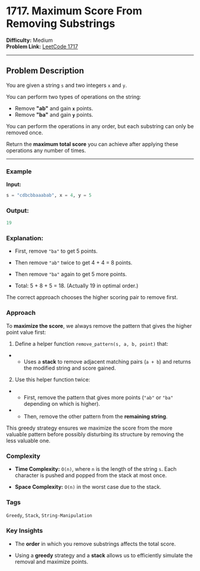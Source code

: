# 1717. Maximum Score From Removing Substrings

**Difficulty:** Medium  
**Problem Link:** [LeetCode 1717](https://leetcode.com/problems/maximum-score-from-removing-substrings/)

---

## Problem Description

You are given a string `s` and two integers `x` and `y`.

You can perform two types of operations on the string:

- Remove **"ab"** and gain **`x`** points.
- Remove **"ba"** and gain **`y`** points.

You can perform the operations in any order, but each substring can only be removed once.

Return the **maximum total score** you can achieve after applying these operations any number of times.

---

### Example

**Input:**
```python
s = "cdbcbbaaabab", x = 4, y = 5
```

### Output:
```python
19
```

### Explanation:

- First, remove `"ba"` to get 5 points.

- Then remove `"ab"` twice to get 4 + 4 = 8 points.

- Then remove `"ba"` again to get 5 more points.

- Total: 5 + 8 + 5 = 18. (Actually 19 in optimal order.)

The correct approach chooses the higher scoring pair to remove first.

### Approach

To **maximize the score**, we always remove the pattern that gives the higher point value first:

1. Define a helper function `remove_pattern(s, a, b, point)` that:

- - Uses a **stack** to remove adjacent matching pairs (`a + b`) and returns the modified string and score gained.

2. Use this helper function twice:

- - First, remove the pattern that gives more points (`"ab"` or `"ba"` depending on which is higher).

- - Then, remove the other pattern from the **remaining string**.

This greedy strategy ensures we maximize the score from the more valuable pattern before possibly disturbing its structure by removing the less valuable one.

### Complexity

- **Time Complexity:** `O(n)`, where `n` is the length of the string `s`. Each character is pushed and popped from the stack at most once.

- **Space Complexity:** `O(n)` in the worst case due to the stack.

### Tags

`Greedy`, `Stack`, `String-Manipulation`

### Key Insights

- The **order** in which you remove substrings affects the total score.

- Using a **greedy** strategy and a **stack** allows us to efficiently simulate the removal and maximize points.
